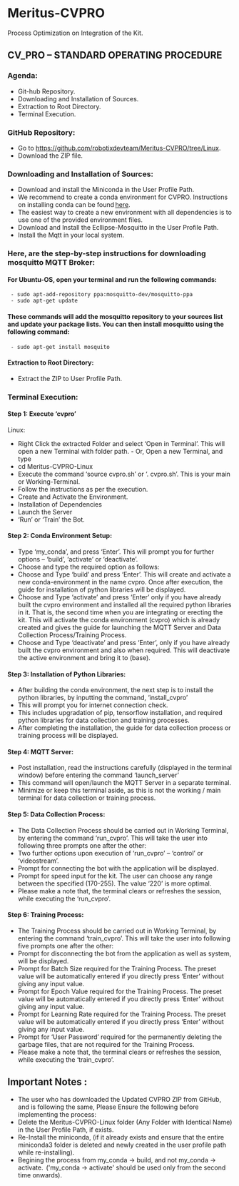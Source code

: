 # Meritus-CVPRO
Process Optimization on Integration of the Kit.


## CV_PRO – STANDARD OPERATING PROCEDURE 

### Agenda: 

- Git-hub Repository. 
- Downloading and Installation of Sources. 
- Extraction to Root Directory. 
- Terminal Execution.

### GitHub Repository: 

- Go to https://github.com/robotixdevteam/Meritus-CVPRO/tree/Linux. 
- Download the ZIP file. 
### Downloading and Installation of Sources: 

- Download and install the Miniconda in the User Profile Path. 
- We recommend to create a conda environment for CVPRO. Instructions on installing conda can be found [here](https://docs.conda.io/projects/conda/en/latest/user-guide/install/).  
- The easiest way to create a new environment with all dependencies is to use one of the provided environment files.  
- Download and Install the Ecllipse-Mosquitto in the User Profile Path. 
- Install the Mqtt in your local system.
  
### Here, are the step-by-step instructions for downloading mosquitto MQTT Broker: 
 #### For Ubuntu-OS, open your terminal and run the following commands: 
     - sudo apt-add-repository ppa:mosquitto-dev/mosquitto-ppa 
     - sudo apt-get update 
 #### These commands will add the mosquitto repository to your sources list and update your package lists. You can then install mosquitto using the following command: 
     - sudo apt-get install mosquito 
 

 #### Extraction to Root Directory: 

   - Extract the ZIP to User Profile Path. 
 

### Terminal Execution: 

#### Step 1: Execute ‘cvpro’ 

Linux: 
- Right Click the extracted Folder and select ‘Open in Terminal’. This will open a new Terminal with folder path. - Or, Open a new Terminal, and type
- cd Meritus-CVPRO-Linux 
- Execute the command ‘source cvpro.sh’ or ‘. cvpro.sh’. This is your main or Working-Terminal. 
- Follow the instructions as per the execution. 
- Create and Activate the Environment. 
- Installation of Dependencies 
- Launch the Server 
- ‘Run’ or ‘Train’ the Bot. 
 
#### Step 2: Conda Environment Setup: 
 - Type ‘my_conda’, and press ‘Enter’. This will prompt you for further options – ‘build’, ‘activate’ or ‘deactivate’. 
- Choose and type the required option as follows: 
- Choose and Type ‘build’ and press ‘Enter’. This will create and activate a new conda-environment in the name cvpro. Once after execution, the guide for installation of python libraries will be displayed. 
- Choose and Type ‘activate’ and press ‘Enter’ only if you have already built the cvpro environment and installed all the required python libraries in it. That is, the second time when you are integrating or erecting the kit. This will activate the conda environment (cvpro) which is already created and gives the guide for launching the MQTT Server and Data Collection Process/Training Process. 
- Choose and Type ‘deactivate’ and press ‘Enter’, only if you have already built the cvpro environment and also when required. This will deactivate the active environment and bring it to (base). 
  

#### Step 3: Installation of Python Libraries: 
- After building the conda environment, the next step is to install the python libraries, by inputting the command, ‘install_cvpro’ 
- This will prompt you for internet connection check. 
- This includes upgradation of pip, tensorflow installation, and required python libraries for data collection and training processes. 
- After completing the installation, the guide for data collection process or training process will be displayed. 
 

#### Step 4: MQTT Server: 

- Post installation, read the instructions carefully (displayed in the terminal window) before entering the command ‘launch_server’ 
- This command will open/launch the MQTT Server in a separate terminal. 
- Minimize or keep this terminal aside, as this is not the working / main terminal for data collection or training process.
  
#### Step 5: Data Collection Process: 

- The Data Collection Process should be carried out in Working Terminal, by entering the command ‘run_cvpro’. This will take the user into following three prompts one after the other: 
- Two further options upon execution of ‘run_cvpro’ – ‘control’ or ‘videostream’. 
- Prompt for connecting the bot with the application will be displayed. 
- Prompt for speed input for the kit. The user can choose any range between the specified (170-255). The value ‘220’ is more optimal. 
- Please make a note that, the terminal clears or refreshes the session, while executing the ‘run_cvpro’.
  
#### Step 6: Training Process: 

- The Training Process should be carried out in Working Terminal, by entering the command ‘train_cvpro’. This will take the user into following five prompts one after the other: 
- Prompt for disconnecting the bot from the application as well as system, will be displayed. 
- Prompt for Batch Size required for the Training Process. The preset value will be automatically entered if you directly press ‘Enter’ without giving any input value. 
- Prompt for Epoch Value required for the Training Process. The preset value will be automatically entered if you directly press ‘Enter’ without giving any input value. 
- Prompt for Learning Rate required for the Training Process. The preset value will be automatically entered if you directly press ‘Enter’ without giving any input value. 
- Prompt for ‘User Password’ required for the permanently deleting the garbage files, that are not required for the Training Process.  
- Please make a note that, the terminal clears or refreshes the session, while executing the ‘train_cvpro’. 
 

## Important Notes : 
- The user who has downloaded the Updated CVPRO ZIP from GitHub, and is following the same, Please Ensure the following before implementing the process: 
- Delete the Meritus-CVPRO-Linux folder (Any Folder with Identical Name) in the User Profile Path, if exists. 
- Re-Install the miniconda, (if it already exists and ensure that the entire miniconda3 folder is deleted and newly created in the user profile path while re-installing).  
- Begining the process from my_conda -> build, and not my_conda -> activate.  ('my_conda -> activate' should be used only from the second time onwards). 
 
